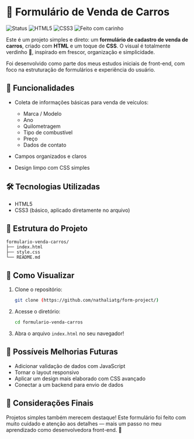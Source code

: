 # 💚 Formulário de Venda de Carros

![Status](https://img.shields.io/badge/status-ativo-brightgreen)
![HTML5](https://img.shields.io/badge/HTML-5-brightgreen)
![CSS3](https://img.shields.io/badge/CSS-básico-brightgreen)
![Feito com carinho](https://img.shields.io/badge/feito%20com-carinho-33cc99)

Este é um projeto simples e direto: um **formulário de cadastro de venda de carros**, criado com **HTML** e um toque de **CSS**. O visual é totalmente verdinho 💚, inspirado em frescor, organização e simplicidade.

Foi desenvolvido como parte dos meus estudos iniciais de front-end, com foco na estruturação de formulários e experiência do usuário.

## 🧾 Funcionalidades

* Coleta de informações básicas para venda de veículos:

  * Marca / Modelo
  * Ano
  * Quilometragem
  * Tipo de combustível
  * Preço
  * Dados de contato
* Campos organizados e claros
* Design limpo com CSS simples

## 🛠️ Tecnologias Utilizadas

* HTML5
* CSS3 (básico, aplicado diretamente no arquivo)

## 📂 Estrutura do Projeto

```
formulario-venda-carros/
├── index.html
├── style.css
└── README.md
```

## 👀 Como Visualizar

1. Clone o repositório:

   ```bash
   git clone (https://github.com/nathaliatg/form-project/)
   ```
2. Acesse o diretório:

   ```bash
   cd formulario-venda-carros
   ```
3. Abra o arquivo `index.html` no seu navegador!

## 🔮 Possíveis Melhorias Futuras

* Adicionar validação de dados com JavaScript
* Tornar o layout responsivo
* Aplicar um design mais elaborado com CSS avançado
* Conectar a um backend para envio de dados

## 💬 Considerações Finais

Projetos simples também merecem destaque!
Este formulário foi feito com muito cuidado e atenção aos detalhes — mais um passo no meu aprendizado como desenvolvedora front-end. 🌱


